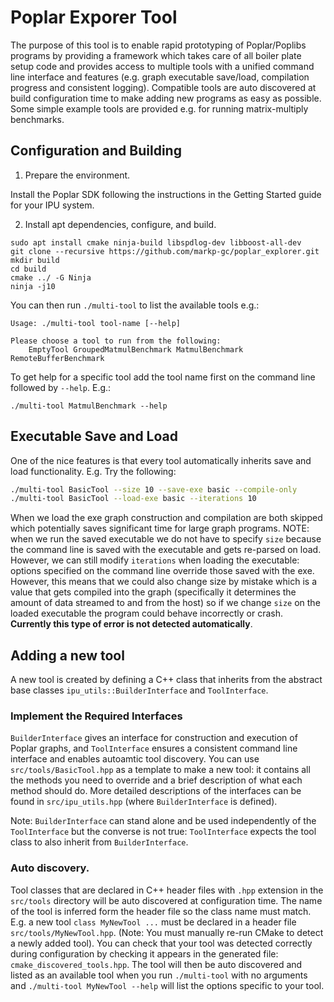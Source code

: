 # Poplar Exporer Tool

The purpose of this tool is to enable rapid prototyping of Poplar/Poplibs programs by providing
a framework which takes care of all boiler plate setup code and provides access to multiple
tools with a unified command line interface and features (e.g. graph executable save/load, compilation
progress and consistent logging). Compatible tools are auto discovered at build configuration time
to make adding new programs as easy as possible. Some simple example tools are provided e.g. for
running matrix-multiply benchmarks.

## Configuration and Building

1) Prepare the environment.

Install the Poplar SDK following the instructions in the Getting Started guide for your IPU system.

2) Install apt dependencies, configure, and build.

```
sudo apt install cmake ninja-build libspdlog-dev libboost-all-dev
git clone --recursive https://github.com/markp-gc/poplar_explorer.git
mkdir build
cd build
cmake ../ -G Ninja
ninja -j10
```

You can then run `./multi-tool` to list the available tools e.g.:

```
Usage: ./multi-tool tool-name [--help]

Please choose a tool to run from the following:
    EmptyTool GroupedMatmulBenchmark MatmulBenchmark RemoteBufferBenchmark 
```

To get help for a specific tool add the tool name first on the command line followed
by `--help`. E.g.:
```
./multi-tool MatmulBenchmark --help
```

## Executable Save and Load

One of the nice features is that every tool automatically inherits save and load functionality.
E.g. Try the following:
```bash
./multi-tool BasicTool --size 10 --save-exe basic --compile-only
./multi-tool BasicTool --load-exe basic --iterations 10
```
When we load the exe graph construction and compilation are both skipped which potentially
saves significant time for large graph programs. NOTE: when we run the saved executable
we do not have to specify `size` because the command line is saved with the executable and
gets re-parsed on load. However, we can still modify `iterations` when loading the executable:
options specified on the command line override those saved with the exe. However, this means
that we could also change size by mistake which is a value that gets compiled into the graph
(specifically it determines the amount of data streamed to and from the host) so if we change
`size` on the loaded executable the program could behave incorrectly or crash. **Currently this
type of error is not detected automatically**.

## Adding a new tool

A new tool is created by defining a C++ class that inherits from the abstract base
classes `ipu_utils::BuilderInterface` and `ToolInterface`.

### Implement the Required Interfaces

`BuilderInterface` gives an interface for
construction and execution of Poplar graphs, and `ToolInterface` ensures a consistent command
line interface and enables autoamtic tool discovery. You can use `src/tools/BasicTool.hpp` as
a template to make a new tool: it contains all the methods you need to override and a brief
description of what each method should do. More detailed descriptions of the interfaces can
be found in `src/ipu_utils.hpp` (where `BuilderInterface` is defined).

Note: `BuilderInterface` can stand alone and be used independently of the `ToolInterface` but
the converse is not true: `ToolInterface` expects the tool class to also inherit from
`BuilderInterface`.

### Auto discovery.

Tool classes that are declared in C++ header files with `.hpp` extension in the `src/tools` directory
will be auto discovered at configuration time. The name of the tool is inferred form the header file
so the class name must match. E.g. a new tool `class MyNewTool ...` must be declared in a header file
`src/tools/MyNewTool.hpp`. (Note: You must manually re-run CMake to detect a newly added tool).
You can check that your tool was detected correctly during configuration by checking it appears in
the generated file: `cmake_discovered_tools.hpp`. The tool will then be auto discovered and listed as
an available tool when you run `./multi-tool` with no arguments and `./multi-tool MyNewTool --help`
will list the options specific to your tool.
